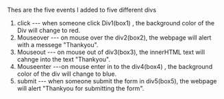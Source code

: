Thes are the five events I added to five different divs

1.	click --- when someone click Div1(box1) , the background color of the Div will change to red.
2.	Mouseover --- on mouse over the div2(box2), the webpage will alert with a messege "Thankyou".
3.	Mouseout --- on mouse out of div3(box3), the innerHTML text will cahnge into the text "Thankyou".
4.	Mouseenter ---on mouse enter in to the div4(box4) , the background color of the div will change to blue.
5.	submit --- when someone submit the form in div5(box5), the webpage will alert "Thankyou for submitting the form".

